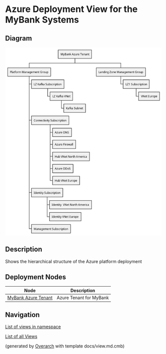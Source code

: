 # Azure Deployment View for the MyBank Systems

## Diagram
![Azure Deployment View for the MyBank Systems](../../../mybank/it-management/azure/azure-deployment-structure-view.png)

## Description
Shows the hierarchical structure of the Azure platform deployment

## Deployment Nodes
| Node | Description |
|---|---|
| [MyBank Azure Tenant](../../../mybank/it-management/azure/mybank-azure-tenant.md)| Azure Tenant for MyBank |

## Navigation
[List of views in namespace](./views-in-namespace.md)

[List of all Views](../../../views.md)


(generated by [Overarch](https://github.com/soulspace-org/overarch) with template docs/view.md.cmb)

